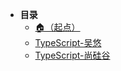 * **目录**
  * [🏠（起点）](/study/README)
  * [TypeScript-吴悠](/study/前端/01-前端语言/TypeScript/TypeScript-吴悠)
  * [TypeScript-尚硅谷](/study/前端/01-前端语言/TypeScript/TypeScript-尚硅谷)